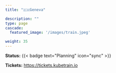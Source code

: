 ```yaml
---
title: "🇨🇭Geneva"

description: ""
type: page
cascade:
  featured_image: '/images/train.jpeg'

weight: 35
---
```


**Status:** {{< badge text="Planning" icon="sync" >}}

**Tickets:** https://tickets.kubetrain.io

<!--more-->
